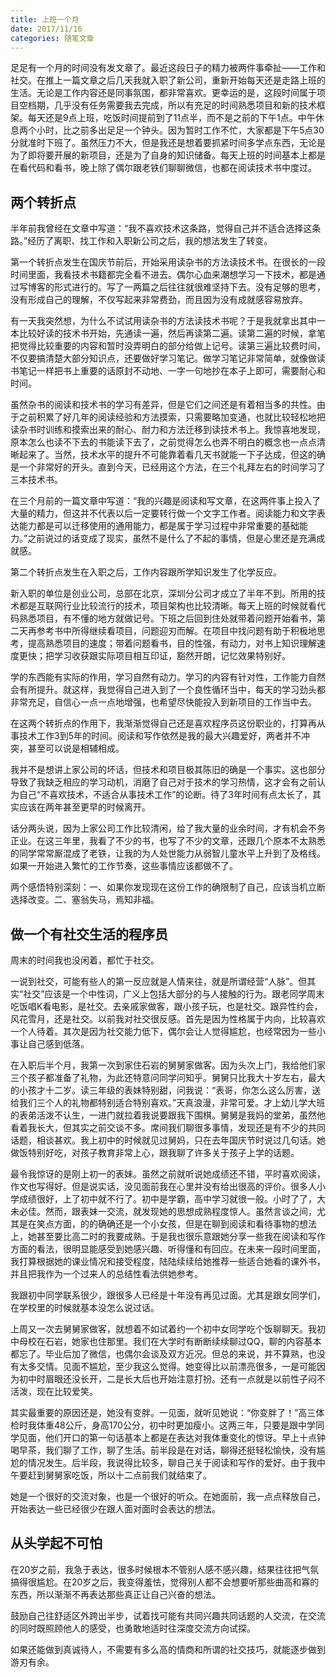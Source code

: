```yaml
---
title: 上班一个月
date: 2017/11/16
categories: 随笔文章
---
```

足足有一个月的时间没有发文章了。最近这段日子的精力被两件事牵扯——工作和社交。在推上一篇文章之后几天我就入职了新公司，重新开始每天还是走路上班的生活。无论是工作内容还是同事氛围，都非常喜欢。更幸运的是，这段时间属于项目空档期，几乎没有任务需要我去完成，所以有充足的时间熟悉项目和新的技术框架。每天还是9点上班，吃饭时间提前到了11点半，而不是之前的下午1点。中午休息两个小时，比之前多出足足一个钟头。因为暂时工作不忙，大家都是下午5点30分就准时下班了。虽然压力不大，但是我还是想着要抓紧时间多学点东西，无论是为了即将要开展的新项目，还是为了自身的知识储备。每天上班的时间基本上都是在看代码和看书，晚上除了偶尔跟老铁们聊聊微信，也都在阅读技术书中度过。

<!-- more -->

## 两个转折点

半年前我曾经在文章中写道：“我不喜欢技术这条路，觉得自己并不适合选择这条路。”经历了离职、找工作和入职新公司之后，我的想法发生了转变。

第一个转折点发生在国庆节前后，开始采用读杂书的方法读技术书。在很长的一段时间里面，我看技术书籍都完全看不进去。偶尔心血来潮想学习一下技术，都是通过写博客的形式进行的。写了一两篇之后往往就很难坚持下去。没有足够的思考，没有形成自己的理解，不仅写起来非常费劲，而且因为没有成就感容易放弃。

有一天我突然想，为什么不试试用读杂书的方法读技术书呢？于是我就拿出其中一本比较好读的技术书开始，先通读一遍，然后再读第二遍。读第二遍的时候，拿笔把觉得比较重要的内容和暂时没弄明白的部分给做上记号。读第三遍比较费时间，不仅要搞清楚大部分知识点，还要做好学习笔记。做学习笔记非常简单，就像做读书笔记一样把书上重要的话原封不动地、一字一句地抄在本子上即可，需要耐心和时间。

虽然杂书的阅读和技术书的学习有差异，但是它们之间还是有着相当多的共性。由于之前积累了好几年的阅读经验和方法摸索，只需要略加变通，也就比较轻松地把读杂书时训练和摸索出来的耐心、耐力和方法迁移到读技术书上。我惊喜地发现，原本怎么也读不下去的书能读下去了，之前觉得怎么也弄不明白的概念也一点点清晰起来了。当然，技术水平的提升不可能靠着看几天书就能一下子达成，但这的确是一个非常好的开头。直到今天，已经用这个方法，在三个礼拜左右的时间学习了三本技术书。

在三个月前的一篇文章中写道：“我的兴趣是阅读和写文章，在这两件事上投入了大量的精力，但这并不代表以后一定要转行做一个文字工作者。阅读能力和文字表达能力都是可以迁移使用的通用能力，都是属于学习过程中非常重要的基础能力。”之前说过的话变成了现实，虽然不是什么了不起的事情，但是心里还是充满成就感。

第二个转折点发生在入职之后，工作内容跟所学知识发生了化学反应。

新入职的单位是创业公司，总部在北京，深圳分公司才成立了半年不到。所用的技术都是互联网行业比较流行的技术，项目架构也比较清晰。每天上班的时候就看代码熟悉项目，有不懂的地方就做记号。下班之后回到住处就带着问题开始看书，第二天再参考书中所得继续看项目，问题迎刃而解。在项目中找问题有助于积极地思考，提高熟悉项目的速度；带着问题看书，目的性强，有动力，对书上知识理解速度更快；把学习收获跟实际项目相互印证，豁然开朗，记忆效果特别好。

学的东西能有实际的作用，学习自然有动力。学习的内容有针对性，工作能力自然会有所提升。就这样，我觉得自己进入到了一个良性循环当中，每天的学习劲头都非常充足，自信心一点一点地增强，也希望尽快能投入到新项目的工作当中去。

在这两个转折点的作用下，我渐渐觉得自己还是喜欢程序员这份职业的，打算再从事技术工作3到5年的时间。阅读和写作依然是我的最大兴趣爱好，两者并不冲突，甚至可以说是相辅相成。

我并不是想讲上家公司的坏话，但技术和项目极其陈旧的确是一个事实。这也部分导致了我缺乏相应的学习动机，消磨了自己对于技术的学习热情，这才会有之前认为自己“不喜欢技术，不适合从事技术工作”的论断。待了3年时间有点太长了，其实应该在两年甚至更早的时候离开。

话分两头说，因为上家公司工作比较清闲，给了我大量的业余时间，才有机会不务正业。在这三年里，我看了不少的书，也写了不少的文章，还跟几个原本不太熟悉的同学常常厮混成了老铁，让我的为人处世能力从弱智儿童水平上升到了及格线。如果一开始进入繁忙的工作节奏，这些事情应该都做不了。

两个感悟特别深刻：一、如果你发现现在这份工作的确限制了自己，应该当机立断选择改变。二、塞翁失马，焉知非福。

## 做一个有社交生活的程序员  

周末的时间我也没闲着，都忙于社交。

一说到社交，可能有些人的第一反应就是人情来往，就是所谓经营“人脉”。但其实“社交”应该是一个中性词，广义上包括大部分的与人接触的行为。跟老同学周末吃饭唱K看电影，是社交。去亲戚家做客，跟小孩子玩，也是社交。跟异性约会，风花雪月，还是社交。以前我对社交很反感。首先是因为性格属于内向，比较喜欢一个人待着。其次是因为社交能力低下，偶尔会让人觉得尴尬，也经常因为一些小事让自己感到低落。

在入职后半个月，我第一次到家住石岩的舅舅家做客。因为头次上门，我给他们家三个孩子都准备了礼物，为此还特意问同学问知乎。舅舅只比我大十岁左右，最大的小孩才十二岁。读三年级的表妹特别甜，问我说：“表哥，你怎么这么厉害，送给我们三个人的礼物都特别适合特别喜欢。”天真浪漫，非常可爱。才上幼儿学大班的表弟活泼不认生，一进门就拉着我说要跟我下围棋。舅舅是我妈的堂弟，虽然他看着我长大，但其实之前交谈不多。席间我们聊很多事情，发现还是有不少的共同话题，相谈甚欢。我上初中的时候就见过舅妈，只在去年国庆节时说过几句话。她做饭特别好吃，对孩子教育非常上心，跟我聊了许多关于孩子上学的话题。

最令我惊讶的是刚上初一的表妹。虽然之前就听说她成绩还不错，平时喜欢阅读，作文也写得好。但是说实话，没见面前我在心里并没有给出很高的评价。很多人小学成绩很好，上了初中就不行了。初中是学霸，高中学习就很一般。小时了了，大未必佳。然而，跟表妹一交流，就发现她的思想成熟程度惊人。虽然言谈之间，尤其是在笑点方面，的的确确还是一个小女孩，但是在聊到阅读和看待事物的想法上，她甚至要比高二时的我要成熟。于是我也很乐意跟她分享一些我在阅读和写作方面的看法，很明显能感受到她感兴趣、听得懂和有回应。在未来一段时间里面，我打算根据她的课业情况和接受程度，陆陆续续给她推荐一些适合她看的课外书，并且把我作为一个过来人的总结性看法供她参考。

我跟初中同学联系很少，跟很多人已经是十年没有再见过面。尤其是跟女同学们，在学校里的时候就基本没怎么说过话。

上周又一次去舅舅家做客，就想着不如试着约一个初中女同学吃个饭聊聊天。我初中母校在石岩，她家也住那里。我们在大学时有断断续续聊过QQ，聊的内容基本都忘了。毕业后加了微信，也偶尔会谈及双方近况。但总的来说，并不算熟，也没有太多交情。见面不尴尬，至少我这么觉得。她变得比以前漂亮很多，一是可能因为初中时眉眼还没长开，二是长大后也开始注意打扮。还有一点就是以前性子闷不活泼，现在比较爱笑。

其实最重要的原因还是，她没有变胖。一见面，就听见她说：“你变胖了！”高三体检时我体重48公斤，身高170公分，初中时更加瘦小。这两三年，只要是跟中学同学见面，他们开口的第一句话基本上都是在表达对我体重变化的惊讶。早上十点钟喝早茶，我们聊了工作，聊了生活。前半段是在对话，聊得还挺轻松愉快，没有尴尬的情况发生。后半段，我说得比较多，聊自己关于阅读和写作的爱好。由于我中午要赶到舅舅家吃饭，所以十二点前我们就结束了。

她是一个很好的交流对象，也是一个很好的听众。在她面前，我一点点释放自己，开始表达一些已经很少在跟人面对面时会表达的想法。

## 从头学起不可怕

在20岁之前，我急于表达，很多时候根本不管别人感不感兴趣，结果往往把气氛搞得很尴尬。在20岁之后，我变得羞怯，觉得别人都不会想要听那些曲高和寡的东西，所以渐渐不再表达那些真正让自己兴奋的想法。

鼓励自己往舒适区外跨出半步，试着找可能有共同兴趣共同话题的人交流，在交流的同时既照顾他人的感受，也勇敢地适时往深度交流方向试探。

如果还能做到真诚待人，不需要有多么高的情商和所谓的社交技巧，就能逐步做到游刃有余。
